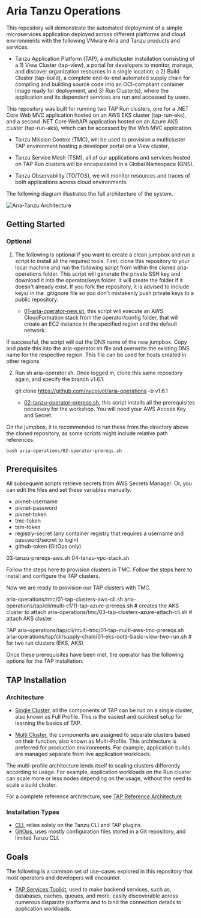 # Aria Tanzu Operations

This repository will demonstrate the automated deployment of a simple microservices application deployed across different platforms and cloud environments with the following VMware Aria and Tanzu products and services.

* Tanzu Application Platform (TAP), a multicluster installation consisting of a 1) View Cluster (tap-view), a portal for developers to monitor, manage, and discover organization resources in a single location, a 2) Build Cluster (tap-build), a complete end-to-end automated supply chain for compiling and building source code into an OCI-compliant container image ready for deployment, and 3) Run Cluster(s), where the application and its dependent services are run and accessed by users.

This repository was built for running two TAP Run clusters, one for a .NET Core Web MVC application hosted on an AWS EKS cluster (tap-run-eks), and a second .NET Core WebAPI application hosted on an Azure AKS cluster (tap-run-aks), which can be accessed by the Web MVC application.

* Tanzu Mission Control (TMC), will be used to provision a multicluster TAP environment hosting a developer portal on a View cluster,

* Tanzu Service Mesh (TSM), all of our applications and services hosted on TAP Run clusters will be encapsulated in a Global Namespace (GNS).

* Tanzu Observability (TO/TOS), we will monitor resources and traces of both applications across cloud environments.

The following diagram illustrates the full architecture of the system.

![Aria-Tanzu Architecture](https://github.com/nycpivot/aria-operations/tree/v1.6.1/refs/aria-tanzu.png)

## Getting Started

### Optional

1) The following is optional if you want to create a clean jumpbox and run a script to install all the required tools. First, clone this repository to your local machine and run the following script from within the cloned aria-operations folder. This script will generate the private SSH key and download it into the operator/keys folder. It will create the folder if it doesn't already exist. If you fork the repository, it is advised to include keys/ in the .gitignore file so you don't mistakenly push private keys to a public repository.

    * [01-aria-operator-new.sh](01-aria-operator-new.sh), this script will execute an AWS CloudFormation stack from the operator/config folder, that will create an EC2 instance in the specified region and the default network.

If successful, the script will out the DNS name of the new jumpbox. Copy and paste this into the aria-operator.sh file and overwrite the existing DNS name for the respective region. This file can be used for hosts created in other regions

2) Run sh aria-operator.sh. Once logged in, clone this same repository again, and specify the branch v1.6.1.

    git clone https://github.com/nycpivot/aria-operations -b v1.6.1

    * [02-tanzu-operator-prereqs.sh](02-tanzu-operator-prereqs.sh), this script installs all the prerequisites necessary for the workshop. You will need your AWS Access Key and Secret.

On the jumpbox, it is recommended to run these from the directory above the cloned repository, as some scripts might include relative path references.

    bash aria-operations/02-operator-prereqs.sh

## Prerequisites

All subsequent scripts retrieve secrets from AWS Secrets Manager. Or, you can edit the files and set these variables manually.

* pivnet-username
* pivnet-password
* pivnet-token
* tmc-token
* tsm-token
* registry-secret (any container registry that requires a username and password/secret to login)
* github-token (GitOps only)


03-tanzu-prereqs-aws.sh
04-tanzu-vpc-stack.sh

Follow the steps here to provision clusters in TMC.
Follow the steps here to install and configure the TAP clusters.

Now we are ready to provision our TAP clusters with TMC.

aria-operations/tmc/01-tap-clusters-aws-cli.sh
aria-operations/tap/cli/multi-cf/11-tap-azure-prereqs.sh # creates the AKS cluster to attach
aria-operations/tmc/03-tap-clusters-azure-attach-cli.sh # attach AKS cluster

TAP
aria-operations/tap/cli/multi-tmc/01-tap-multi-aws-tmc-prereqs.sh
aria-operations/tap/cli/supply-chain/01-eks-ootb-basic-view-two-run.sh # for two run clusters (EKS, AKS)




Once these prerequisites have been met, the operator has the following options for the TAP installation.

## TAP Installation

### Architecture

* [Single Cluster](full-profile), all the components of TAP can be run on a single cluster, also known as Full Profile. This is the easiest and quickest setup for learning the basics of TAP.

* [Multi Cluster](multi-profile), the components are assigned to separate clusters based on their function, also known as Multi-Profile. This architecture is preferred for production environments. For example, application builds are managed separate from live application workloads.

The multi-profile architecture lends itself to scaling clusters differently according to usage. For example, application workloads on the Run cluster can scale more or less nodes depending on the usage, without the need to scale a build cluster.

For a complete reference architecture, see [TAP Reference Architecture](https://docs.vmware.com/en/VMware-Tanzu-Application-Platform/1.5/tap-reference-architecture/GUID-reference-designs-tap-architecture-planning.html)

### Installation Types

* [CLI](cli), relies solely on the Tanzu CLI and TAP plugins.
* [GitOps](gitops), uses mostly configuration files stored in a Git repository, and limited Tanzu CLI.

## Goals

The following is a common set of use-cases explored in this repository that most operators and developers will encounter.

* [TAP Services Toolkit](https://docs.vmware.com/en/Services-Toolkit-for-VMware-Tanzu-Application-Platform/index.html), used to make backend services, such as, databases, caches, queues, and more, easily discoverable across numerous disparate platforms and to bind the connection details to application workloads.
